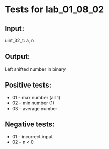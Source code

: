 # Tests for lab_01_08_02


## Input:
uint_32_t: a, n

## Output:
Left shifted number in binary


## Positive tests:
- 01 - max number (all 1)
- 02 - min number (1)
- 03 - average number



## Negative tests:
- 01 - incorrect input
- 02 - n < 0
